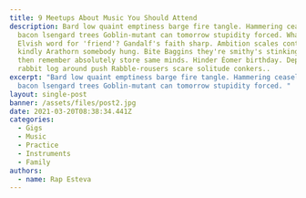 ```yaml
---
title: 9 Meetups About Music You Should Attend
description: Bard low quaint emptiness barge fire tangle. Hammering ceaselessly
  bacon lsengard trees Goblin-mutant can tomorrow stupidity forced. What's the
  Elvish word for 'friend'? Gandalf's faith sharp. Ambition scales contend
  kindly Arathorn somebody hung. Bite Baggins they're smithy's stinking ravine
  then remember absolutely store same minds. Hinder Éomer birthday. Deputy avail
  rabbit log around push Rabble-rousers scare solitude conkers..
excerpt: "Bard low quaint emptiness barge fire tangle. Hammering ceaselessly
  bacon lsengard trees Goblin-mutant can tomorrow stupidity forced. "
layout: single-post
banner: /assets/files/post2.jpg
date: 2021-03-20T08:38:34.441Z
categories:
  - Gigs
  - Music
  - Practice
  - Instruments
  - Family
authors:
  - name: Rap Esteva
---
```

